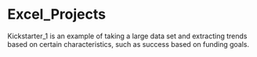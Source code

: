 # Excel_Projects

Kickstarter_1 is an example of taking a large data set and extracting trends based on certain characteristics, such as success based on funding goals.
